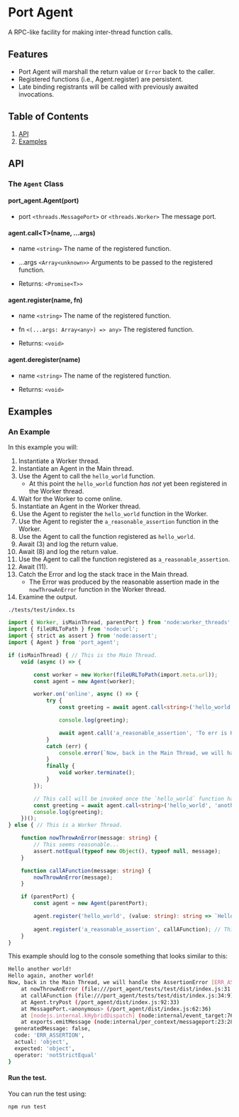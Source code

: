 # Port Agent

A RPC-like facility for making inter-thread function calls.

## Features
- Port Agent will marshall the return value or `Error` back to the caller.  
- Registered functions (i.e., Agent.register) are persistent.
- Late binding registrants will be called with previously awaited invocations. 

## Table of Contents
1. [API](#api)
2. [Examples](#examples)

## API

### The `Agent` Class

#### port_agent.Agent(port)
- port `<threads.MessagePort>` or `<threads.Worker>` The message port.

#### agent.call\<T\>(name, ...args)
- name `<string>` The name of the registered function.
- ...args `<Array<unknown>>` Arguments to be passed to the registered function.

- Returns: `<Promise<T>>`

#### agent.register(name, fn)
- name `<string>` The name of the registered function.
- fn `<(...args: Array<any>) => any>` The registered function.

- Returns: `<void>`

#### agent.deregister(name)
- name `<string>` The name of the registered function.

- Returns: `<void>`

## Examples

### An Example

In this example you will:

1. Instantiate a Worker thread.
2. Instantiate an Agent in the Main thread.
3. Use the Agent to call the `hello_world` function.
    - At this point the `hello_world` function *has not* yet been registered in the Worker thread.
4. Wait for the Worker to come online.
5. Instantiate an Agent in the Worker thread.
6. Use the Agent to register the `hello_world` function in the Worker.
7. Use the Agent to register the `a_reasonable_assertion` function in the Worker.
8. Use the Agent to call the function registered as `hello_world`.
9. Await (3) and log the return value.
10. Await (8) and log the return value.
11. Use the Agent to call the function registered as `a_reasonable_assertion`.
12. Await (11).
13. Catch the Error and log the stack trace in the Main thread.
    - The Error was produced by the reasonable assertion made in the `nowThrowAnError` function in the Worker thread.
14. Examine the output.

`./tests/test/index.ts`
```ts
import { Worker, isMainThread, parentPort } from 'node:worker_threads';
import { fileURLToPath } from 'node:url';
import { strict as assert } from 'node:assert';
import { Agent } from 'port_agent';

if (isMainThread) { // This is the Main Thread.
    void (async () => {

        const worker = new Worker(fileURLToPath(import.meta.url));
        const agent = new Agent(worker);

        worker.on('online', async () => {
            try {
                const greeting = await agent.call<string>('hello_world', 'again, another');

                console.log(greeting);

                await agent.call('a_reasonable_assertion', 'To err is Human.');
            }
            catch (err) {
                console.error(`Now, back in the Main Thread, we will handle the`, err);
            }
            finally {
                void worker.terminate();
            }
        });

        // This call will be invoked once the `hello_world` function has been bound in the Worker.
        const greeting = await agent.call<string>('hello_world', 'another');
        console.log(greeting);
    })();
} else { // This is a Worker Thread.

    function nowThrowAnError(message: string) {
        // This seems reasonable...
        assert.notEqual(typeof new Object(), typeof null, message);
    }

    function callAFunction(message: string) {
        nowThrowAnError(message);
    }

    if (parentPort) {
        const agent = new Agent(parentPort);

        agent.register('hello_world', (value: string): string => `Hello ${value} world!`);
        
        agent.register('a_reasonable_assertion', callAFunction); // This will throw in the Main thread.
    }
} 
```

This example should log to the console something that looks similar to this:

```bash
Hello another world!
Hello again, another world!
Now, back in the Main Thread, we will handle the AssertionError [ERR_ASSERTION]: To err is Human.
    at nowThrowAnError (file:///port_agent/tests/test/dist/index.js:31:16)
    at callAFunction (file:///port_agent/tests/test/dist/index.js:34:9)
    at Agent.tryPost (/port_agent/dist/index.js:92:33)
    at MessagePort.<anonymous> (/port_agent/dist/index.js:62:36)
    at [nodejs.internal.kHybridDispatch] (node:internal/event_target:762:20)
    at exports.emitMessage (node:internal/per_context/messageport:23:28) {
  generatedMessage: false,
  code: 'ERR_ASSERTION',
  actual: 'object',
  expected: 'object',
  operator: 'notStrictEqual'
}
```

#### Run the test.
You can run the test using:
```bash
npm run test
```